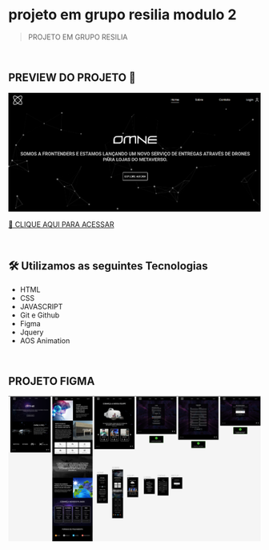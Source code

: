 # projeto em grupo resilia modulo 2

> PROJETO EM GRUPO RESILIA

<br>

## PREVIEW DO PROJETO 👀

![preview](./.github/preview.png)

[🔗 CLIQUE AQUI PARA ACESSAR](https://nobrupsiq.github.io/projeto-em-grupo-resilia-MD2/)

<br>

## 🛠 Utilizamos as seguintes Tecnologias

-   HTML
-   CSS
-   JAVASCRIPT
-   Git e Github
-   Figma
-   Jquery
-   AOS Animation

<br>

## PROJETO FIGMA

![preview](./.github/figma.png)